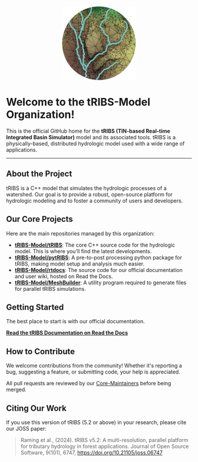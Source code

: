 <p align="center">
  <img src="https://github.com/tRIBS-Model/.github/blob/main/profile/splashpage_logo.png?raw=true" alt="tRIBS-Model Logo" width="200">
</p>

# Welcome to the tRIBS-Model Organization!

This is the official GitHub home for the **tRIBS (TIN-based Real-time Integrated Basin Simulator)** model and its associated tools. tRIBS is a physically-based, distributed hydrologic model used with a wide range of applications.

---

## About the Project

tRIBS is a C++ model that simulates the hydrologic processes of a watershed. Our goal is to provide a robust, open-source platform for hydrologic modeling and to foster a community of users and developers.

## Our Core Projects

Here are the main repositories managed by this organization:

*   **[tRIBS-Model/tRIBS](https://github.com/tRIBS-Model/tRIBS)**: The core C++ source code for the hydrologic model. This is where you'll find the latest developments.
*   **[tRIBS-Model/pytRIBS](https://github.com/tRIBS-Model/pytRIBS)**: A pre-to-post processing python package for tRIBS, making model setup and analysis much easier.
*   **[tRIBS-Model/rtdocs](https://github.com/tRIBS-Model/rtdocs)**: The source code for our official documentation and user wiki, hosted on Read the Docs.
*   **[tRIBS-Model/MeshBuilder](https://github.com/tRIBS-Model/MeshBuilder)**: A utility program required to generate files for parallel tRIBS simulations.

## Getting Started

The best place to start is with our official documentation.

**[Read the tRIBS Documentation on Read the Docs](https://tribshms.readthedocs.io/en/latest/)** 

## How to Contribute

We welcome contributions from the community! Whether it's reporting a bug, suggesting a feature, or submitting code, your help is appreciated.

All pull requests are reviewed by our [Core-Maintainers](https://github.com/orgs/tRIBS-Model/teams/core-maintainers) before being merged.

## Citing Our Work

If you use this version of tRIBS (5.2 or above) in your research, please cite our JOSS paper:

> Raming et al., (2024). tRIBS v5.2: A multi-resolution, parallel platform for tributary hydrology in forest applications. Journal of Open Source Software, 9(101), 6747, https://doi.org/10.21105/joss.06747

